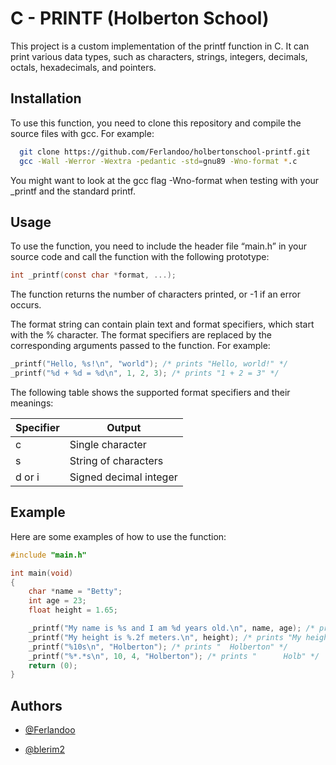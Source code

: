 
# C - PRINTF (Holberton School) 

This project is a custom implementation of the printf function in C. It can print various data types, such as characters, strings, integers, decimals, octals, hexadecimals, and pointers.




## Installation

To use this function, you need to clone this repository and compile the source files with gcc. For example:

```bash
  git clone https://github.com/Ferlandoo/holbertonschool-printf.git
  gcc -Wall -Werror -Wextra -pedantic -std=gnu89 -Wno-format *.c
```
You might want to look at the gcc flag -Wno-format when testing with your _printf and the standard printf.
## Usage
To use the function, you need to include the header file “main.h” in your source code and call the function with the following prototype:

```c
int _printf(const char *format, ...);
```
The function returns the number of characters printed, or -1 if an error occurs.

The format string can contain plain text and format specifiers, which start with the % character. The format specifiers are replaced by the corresponding arguments passed to the function. For example:

```c
_printf("Hello, %s!\n", "world"); /* prints "Hello, world!" */
_printf("%d + %d = %d\n", 1, 2, 3); /* prints "1 + 2 = 3" */
```
The following table shows the supported format specifiers and their meanings:

| Specifier  | Output |
| ------------- | ------------- |
| c  | 	Single character  |
| s  | String of characters  |
| d or i  | Signed decimal integer  |

## Example
Here are some examples of how to use the function:
```c
#include "main.h"

int main(void)
{
    char *name = "Betty";
    int age = 23;
    float height = 1.65;

    _printf("My name is %s and I am %d years old.\n", name, age); /* prints "My name is Betty and I am 23 years old." */
    _printf("My height is %.2f meters.\n", height); /* prints "My height is 1.65 meters." */
    _printf("%10s\n", "Holberton"); /* prints "  Holberton" */
    _printf("%*.*s\n", 10, 4, "Holberton"); /* prints "      Holb" */
    return (0);
}
```
## Authors

- [@Ferlandoo](https://www.github.com/Ferlandoo)

- [@blerim2](https://github.com/blerim2)
